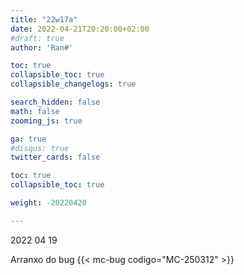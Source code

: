 ```yaml
---
title: "22w17a"
date: 2022-04-21T20:20:00+02:00
#draft: true
author: 'Ran#'

toc: true
collapsible_toc: true
collapsible_changelogs: true

search_hidden: false
math: false
zooming_js: true

ga: true
#disqus: true
twitter_cards: false

toc: true
collapsible_toc: true

weight: -20220420

---
```


2022 04 19

Arranxo do bug {{< mc-bug codigo="MC-250312" >}}
